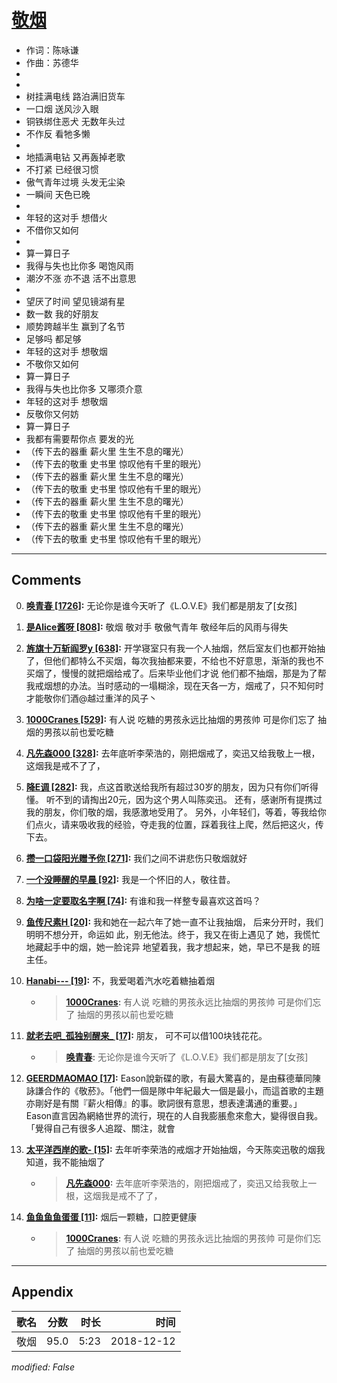 # [敬烟](https://music.163.com/song?id=1323301910)

* 作词：陈咏谦
* 作曲：苏德华
*
*
* 树挂满电线   路泊满旧货车
* 一口烟 送风沙入眼
* 铜铁绑住恶犬   无数年头过
* 不作反 看牠多懒
* 
* 地插满电钻   又再轰掉老歌
* 不打紧 已经很习惯
* 傲气青年过境   头发无尘染
* 一瞬间 天色已晚
* 
* 年轻的这对手 想借火
* 不借你又如何
* 
* 算一算日子
* 我得与失也比你多 喝饱风雨
* 潮汐不涨 亦不退 活不出意思
* 
* 望厌了时间   望见镜湖有星
* 数一数 我的好朋友
* 顺势跨越半生   赢到了名节
* 足够吗 都足够
* 年轻的这对手 想敬烟
* 不敬你又如何
* 算一算日子
* 我得与失也比你多 又哪须介意
* 年轻的这对手 想敬烟
* 反敬你又何妨
* 算一算日子
* 我都有需要帮你点 要发的光
* （传下去的器重 薪火里 生生不息的曙光）
* （传下去的敬重 史书里 惊叹他有千里的眼光）
* （传下去的器重 薪火里 生生不息的曙光）
* （传下去的敬重 史书里 惊叹他有千里的眼光）
* （传下去的器重 薪火里 生生不息的曙光）
* （传下去的敬重 史书里 惊叹他有千里的眼光）
* （传下去的器重 薪火里 生生不息的曙光）
* （传下去的敬重 史书里 惊叹他有千里的眼光）


---

## Comments
0. **[唤青春 \[1726\]](https://music.163.com/#/user/home?id=336886540):** 无论你是谁今天听了《L.O.V.E》我们都是朋友了[女孩]

1. **[是Alice酱呀 \[808\]](https://music.163.com/#/user/home?id=74139823):** 敬烟 敬对手 敬傲气青年 敬经年后的风雨与得失

2. **[旌旗十万斩阎罗y \[638\]](https://music.163.com/#/user/home?id=100344615):** 开学寝室只有我一个人抽烟，然后室友们也都开始抽了，但他们都特么不买烟，每次我抽都来要，不给也不好意思，渐渐的我也不买烟了，慢慢的就把烟给戒了。后来毕业他们才说 他们都不抽烟，那是为了帮我戒烟想的办法。当时感动的一塌糊涂，现在天各一方，烟戒了，只不知何时才能敬你们酒@越过重洋的风子丶

3. **[1000Cranes \[529\]](https://music.163.com/#/user/home?id=104375083):** 有人说 吃糖的男孩永远比抽烟的男孩帅 可是你们忘了 抽烟的男孩以前也爱吃糖

4. **[凡先森000 \[328\]](https://music.163.com/#/user/home?id=374089859):** 去年底听李荣浩的，刚把烟戒了，奕迅又给我敬上一根，这烟我是戒不了了，

5. **[降E调 \[282\]](https://music.163.com/#/user/home?id=111788):** 我，点这首歌送给我所有超过30岁的朋友，因为只有你们听得懂。 听不到的请掏出20元，因为这个男人叫陈奕迅。 还有，感谢所有提携过我的朋友，你们敬的烟，我感激地受用了。 另外，小年轻们，等着，等我给你们点火，请来吸收我的经验，夺走我的位置，踩着我往上爬，然后把这火，传下去。

6. **[攒一口袋阳光赠予你 \[271\]](https://music.163.com/#/user/home?id=596160456):** 我们之间不讲悲伤只敬烟就好

7. **[一个没睡醒的早晨 \[92\]](https://music.163.com/#/user/home?id=299660856):** 我是一个怀旧的人，敬往昔。

8. **[为啥一定要取名字啊 \[74\]](https://music.163.com/#/user/home?id=513386269):** 有谁和我一样整专最喜欢这首吗？

9. **[鱼传尺素H \[20\]](https://music.163.com/#/user/home?id=532720056):** 我和她在一起六年了她一直不让我抽烟， 后来分开时，我们明明不想分开，命运如 此，别无他法。终于，我又在街上遇见了 她，我慌忙地藏起手中的烟，她一脸诧异 地望着我，我才想起来，她，早已不是我 的班主任。

10. **[Hanabi--- \[19\]](https://music.163.com/#/user/home?id=291112967):** 不，我爱喝着汽水吃着糖抽着烟
	* > **[1000Cranes](https://music.163.com/#/user/home?id=104375083):** 有人说 吃糖的男孩永远比抽烟的男孩帅 可是你们忘了 抽烟的男孩以前也爱吃糖

11. **[就老去吧_孤独别醒来_ \[17\]](https://music.163.com/#/user/home?id=283272111):** 朋友，  可不可以借100块钱花花。
	* > **[唤青春](https://music.163.com/#/user/home?id=336886540):** 无论你是谁今天听了《L.O.V.E》我们都是朋友了[女孩]

12. **[GEERDMAOMAO \[17\]](https://music.163.com/#/user/home?id=69525186):** Eason說新碟的歌，有最大驚喜的，是由蘇德華同陳詠謙合作的《敬菸》。「他們一個是隊中年紀最大一個是最小，而這首歌的主題亦剛好是有關『薪火相傳』的事。歌詞很有意思，想表達溝通的重要。」Eason直言因為網絡世界的流行，現在的人自我膨脹愈來愈大，變得很自我。「覺得自己有很多人追蹤、關注，就會

13. **[太平洋西岸的歌- \[15\]](https://music.163.com/#/user/home?id=500612530):** 去年听李荣浩的戒烟才开始抽烟，今天陈奕迅敬的烟我知道，我不能抽烟了
	* > **[凡先森000](https://music.163.com/#/user/home?id=374089859):** 去年底听李荣浩的，刚把烟戒了，奕迅又给我敬上一根，这烟我是戒不了了，

14. **[鱼鱼鱼鱼蛋蛋 \[11\]](https://music.163.com/#/user/home?id=1374530574):** 烟后一颗糖，口腔更健康
	* > **[1000Cranes](https://music.163.com/#/user/home?id=104375083):** 有人说 吃糖的男孩永远比抽烟的男孩帅 可是你们忘了 抽烟的男孩以前也爱吃糖



---

## Appendix

|歌名|分数|时长|时间|
|:---|:---:|---:|---:|
|敬烟|95.0|5:23|2018-12-12

*modified: False*